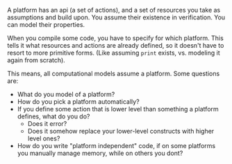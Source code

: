 
A platform has an api (a set of actions), and a set of resources you take as assumptions and build upon. You assume their existence in verification. You can model their properties.

When you compile some code, you have to specify for which platform. This tells it what resources and actions are already defined, so it doesn't have to resort to more primitive forms. (Like assuming `print` exists, vs. modeling it again from scratch).

This means, all computational models assume a platform. Some questions are:

- What do you model of a platform?
- How do you pick a platform automatically?
- If you define some action that is lower level than something a platform defines, what do you do?
  - Does it error?
  - Does it somehow replace your lower-level constructs with higher level ones?
- How do you write "platform independent" code, if on some platforms you manually manage memory, while on others you dont?
